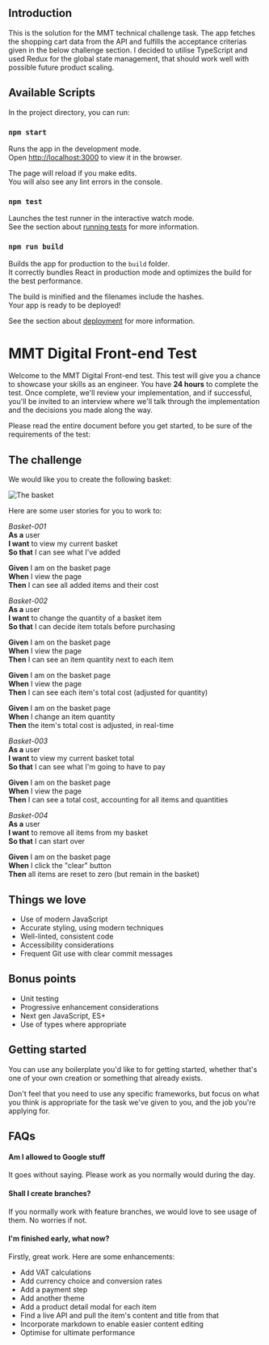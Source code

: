 ## Introduction

This is the solution for the MMT technical challenge task. The app fetches the shopping cart data from the API and fulfills the acceptance criterias given in the below challenge section.
I decided to utilise TypeScript and used Redux for the global state management, that should work well with possible future product scaling.

## Available Scripts

In the project directory, you can run:

### `npm start`

Runs the app in the development mode.\
Open [http://localhost:3000](http://localhost:3000) to view it in the browser.

The page will reload if you make edits.\
You will also see any lint errors in the console.

### `npm test`

Launches the test runner in the interactive watch mode.\
See the section about [running tests](https://facebook.github.io/create-react-app/docs/running-tests) for more information.

### `npm run build`

Builds the app for production to the `build` folder.\
It correctly bundles React in production mode and optimizes the build for the best performance.

The build is minified and the filenames include the hashes.\
Your app is ready to be deployed!

See the section about [deployment](https://facebook.github.io/create-react-app/docs/deployment) for more information.

# MMT Digital Front-end Test

Welcome to the MMT Digital Front-end test. This test will give you a chance to showcase your skills as an engineer. You have **24 hours** to complete the test. Once complete, we'll review your implementation, and if successful, you'll be invited to an interview where we'll talk through the implementation and the decisions you made along the way.

Please read the entire document before you get started, to be sure of the requirements of the test:

## The challenge

We would like you to create the following basket:

![The basket](https://slack-imgs.com/?c=1&url=https%3A%2F%2Fcdn.dribbble.com%2Fusers%2F42384%2Fscreenshots%2F668649%2Fattachments%2F59014%2Fcart_update_large.png)

Here are some user stories for you to work to:

_Basket-001_  
**As a** user  
**I want** to view my current basket  
**So that** I can see what I've added

**Given** I am on the basket page  
**When** I view the page  
**Then** I can see all added items and their cost

_Basket-002_  
**As a** user  
**I want** to change the quantity of a basket item  
**So that** I can decide item totals before purchasing

**Given** I am on the basket page  
**When** I view the page  
**Then** I can see an item quantity next to each item

**Given** I am on the basket page  
**When** I view the page  
**Then** I can see each item's total cost (adjusted for quantity)

**Given** I am on the basket page  
**When** I change an item quantity  
**Then** the item's total cost is adjusted, in real-time

_Basket-003_  
**As a** user  
**I want** to view my current basket total  
**So that** I can see what I'm going to have to pay

**Given** I am on the basket page  
**When** I view the page  
**Then** I can see a total cost, accounting for all items and quantities

_Basket-004_  
**As a** user  
**I want** to remove all items from my basket  
**So that** I can start over

**Given** I am on the basket page  
**When** I click the "clear" button  
**Then** all items are reset to zero (but remain in the basket)

## Things we love

- Use of modern JavaScript
- Accurate styling, using modern techniques
- Well-linted, consistent code
- Accessibility considerations
- Frequent Git use with clear commit messages

## Bonus points

- Unit testing
- Progressive enhancement considerations
- Next gen JavaScript, ES+
- Use of types where appropriate

## Getting started

You can use any boilerplate you'd like to for getting started, whether that's one of your own creation or something that already exists.

Don't feel that you need to use any specific frameworks, but focus on what you think is appropriate for the task we've given to you, and the job you're applying for.

## FAQs

#### Am I allowed to Google stuff

It goes without saying. Please work as you normally would during the day.

#### Shall I create branches?

If you normally work with feature branches, we would love to see usage of them. No worries if not.

#### I'm finished early, what now?

Firstly, great work. Here are some enhancements:

- Add VAT calculations
- Add currency choice and conversion rates
- Add a payment step
- Add another theme
- Add a product detail modal for each item
- Find a live API and pull the item's content and title from that
- Incorporate markdown to enable easier content editing
- Optimise for ultimate performance
